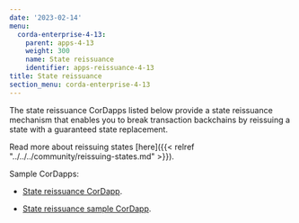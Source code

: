 ```yaml
---
date: '2023-02-14'
menu:
  corda-enterprise-4-13:
    parent: apps-4-13
    weight: 300
    name: State reissuance
    identifier: apps-reissuance-4-13
title: State reissuance
section_menu: corda-enterprise-4-13
---
```


The state reissuance CorDapps listed below provide a state reissuance mechanism that enables you to break transaction backchains by reissuing a state with a guaranteed state replacement.

Read more about reissuing states [here]({{< relref "../../../community/reissuing-states.md" >}}).

Sample CorDapps:

* [State reissuance CorDapp](https://github.com/corda/reissue-cordapp).

* [State reissuance sample CorDapp](https://github.com/corda/reissue-sample-cordapp).
